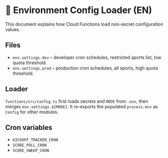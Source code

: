 # 🔧 Environment Config Loader (EN)

This document explains how Cloud Functions load non-secret configuration values.

## Files
- `env.settings.dev` – developer cron schedules, restricted sports list, low quota threshold.
- `env.settings.prod` – production cron schedules, all sports, high quota threshold.

## Loader
`functions/src/config.ts` first loads secrets and `MODE` from `.env`, then merges `env.settings.${MODE}`.
It re-exports the populated `process.env` as `Config` for other modules.

## Cron variables

- `KICKOFF_TRACKER_CRON`
- `SCORE_POLL_CRON`
- `SCORE_SWEEP_CRON`

